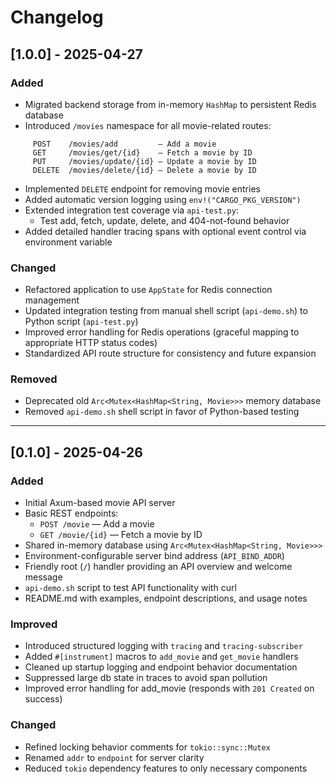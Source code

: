 # Changelog

## [1.0.0] - 2025-04-27

### Added
- Migrated backend storage from in-memory `HashMap` to persistent Redis database
- Introduced `/movies` namespace for all movie-related routes:
```
     POST    /movies/add         — Add a movie
     GET     /movies/get/{id}    — Fetch a movie by ID
     PUT     /movies/update/{id} — Update a movie by ID
     DELETE  /movies/delete/{id} — Delete a movie by ID
```
- Implemented `DELETE` endpoint for removing movie entries
- Added automatic version logging using `env!("CARGO_PKG_VERSION")`
- Extended integration test coverage via `api-test.py`:
  - Test add, fetch, update, delete, and 404-not-found behavior
- Added detailed handler tracing spans with optional event control via environment variable

### Changed
- Refactored application to use `AppState` for Redis connection management
- Updated integration testing from manual shell script (`api-demo.sh`) to Python script (`api-test.py`)
- Improved error handling for Redis operations (graceful mapping to appropriate HTTP status codes)
- Standardized API route structure for consistency and future expansion

### Removed
- Deprecated old `Arc<Mutex<HashMap<String, Movie>>>` memory database
- Removed `api-demo.sh` shell script in favor of Python-based testing

---

## [0.1.0] - 2025-04-26

### Added
- Initial Axum-based movie API server
- Basic REST endpoints:
  - `POST /movie` — Add a movie
  - `GET /movie/{id}` — Fetch a movie by ID
- Shared in-memory database using `Arc<Mutex<HashMap<String, Movie>>>`
- Environment-configurable server bind address (`API_BIND_ADDR`)
- Friendly root (`/`) handler providing an API overview and welcome message
- `api-demo.sh` script to test API functionality with curl
- README.md with examples, endpoint descriptions, and usage notes

### Improved
- Introduced structured logging with `tracing` and `tracing-subscriber`
- Added `#[instrument]` macros to `add_movie` and `get_movie` handlers
- Cleaned up startup logging and endpoint behavior documentation
- Suppressed large db state in traces to avoid span pollution
- Improved error handling for add_movie (responds with `201 Created` on success)

### Changed
- Refined locking behavior comments for `tokio::sync::Mutex`
- Renamed `addr` to `endpoint` for server clarity
- Reduced `tokio` dependency features to only necessary components

